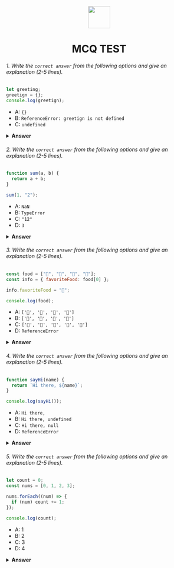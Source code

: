 <div align="center">
  <img height="60" src="https://edurev.gumlet.io/AllImages/original/ApplicationImages/CourseImages/944e5d47-8c55-4a89-91e5-22ab5f2798fc_CI.png">
  <h1>MCQ TEST</h1>
</div>

###### 1. Write the `correct answer` from the following options and give an explanation (2-5 lines).

```javascript
let greeting;
greetign = {};
console.log(greetign);
```

- A: `{}`
- B: `ReferenceError: greetign is not defined`
- C: `undefined`

<details><summary><b>Answer</b></summary>
<p>

#### Answer: B: `ReferenceError: greetign is not defined`

<i>B is true because the let variable can be declare with name greeting but when we can assign the variable name is to be greetign so it will give a `ReferenceError: greetign is not defined`.</i>

</p>
</details>

###### 2. Write the `correct answer` from the following options and give an explanation (2-5 lines).

```javascript
function sum(a, b) {
  return a + b;
}

sum(1, "2");
```

- A: `NaN`
- B: `TypeError`
- C: `"12"`
- D: `3`

<details><summary><b>Answer</b></summary>
<p>

#### Answer: B: `TypeError`

<i>B is true because the sum function takes two parameters a and b with addition(+) operator.However there is a type missmatch of two arguments here a(1) is number and b("2") is a string.However JavaScript tring to perform the string concatenation operation and wants to show the result is 12 but the sum function is excepting both a and b to be numbers not for handling the string concatenation operation so it will give a `TypeError` because of tring to adding a number and a string the function does not support it.</i>

</p>
</details>

###### 3. Write the `correct answer` from the following options and give an explanation (2-5 lines).

```javascript
const food = ["🍕", "🍫", "🥑", "🍔"];
const info = { favoriteFood: food[0] };

info.favoriteFood = "🍝";

console.log(food);
```

- A: `['🍕', '🍫', '🥑', '🍔']`
- B: `['🍝', '🍫', '🥑', '🍔']`
- C: `['🍝', '🍕', '🍫', '🥑', '🍔']`
- D: `ReferenceError`

<details><summary><b>Answer</b></summary>
<p>

#### Answer: B: `['🍝', '🍫', '🥑', '🍔']`

<i>Initially an array called food containing the four emoji elements ["🍕", "🍫", "🥑", "🍔"]. Then you create an object name info with a property favoriteFood that is initially set to the array food first element is 🍕. Next, you reassign the info.favoriteFood property to 🍝. Finally when you log the food array to the console it remaining unchanged because you only modified the info.favoriteFood property.    </i>

</p>
</details>

###### 4. Write the `correct answer` from the following options and give an explanation (2-5 lines).

```javascript
function sayHi(name) {
  return `Hi there, ${name}`;
}

console.log(sayHi());
```

- A: `Hi there,`
- B: `Hi there, undefined`
- C: `Hi there, null`
- D: `ReferenceError`

<details><summary><b>Answer</b></summary>
<p>

#### Answer: B: `Hi there, undefined`

<i>In the given code the sayHi function excepts a name parameter, but when you call sayHi function without calling an arguments the name variable inside the function is undefined. So, the function returns `Hi there, undefined` and it is logged to the console.</i>

</p>
</details>

###### 5. Write the `correct answer` from the following options and give an explanation (2-5 lines).

```javascript
let count = 0;
const nums = [0, 1, 2, 3];

nums.forEach((num) => {
  if (num) count += 1;
});

console.log(count);
```

- A: 1
- B: 2
- C: 3
- D: 4

<details><summary><b>Answer</b></summary>
<p>

#### Answer: C: 3

<i>For this given code, foreach method iterats through the elements of nums array. The condition if(num) checks the current element is truthy. Since there are three truthy elements 1, 2, 3 is in the array and the count variable is increment three times. After the count variable value is equal to three it is logged to the console.</i>

</p>
</details>
